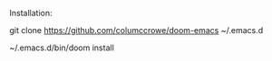 Installation:

git clone https://github.com/columccrowe/doom-emacs ~/.emacs.d

~/.emacs.d/bin/doom install